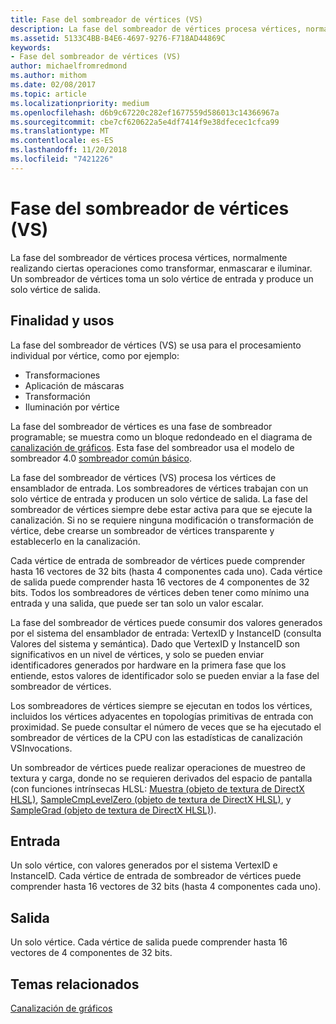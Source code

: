```yaml
---
title: Fase del sombreador de vértices (VS)
description: La fase del sombreador de vértices procesa vértices, normalmente realizando ciertas operaciones como transformar, enmascarar e iluminar. Un sombreador de vértices toma un solo vértice de entrada y produce un solo vértice de salida.
ms.assetid: 5133C4BB-B4E6-4697-9276-F718AD44869C
keywords:
- Fase del sombreador de vértices (VS)
author: michaelfromredmond
ms.author: mithom
ms.date: 02/08/2017
ms.topic: article
ms.localizationpriority: medium
ms.openlocfilehash: d6b9c67220c282ef1677559d586013c14366967a
ms.sourcegitcommit: cbe7cf620622a5e4df7414f9e38dfecec1cfca99
ms.translationtype: MT
ms.contentlocale: es-ES
ms.lasthandoff: 11/20/2018
ms.locfileid: "7421226"
---
```

# <a name="vertex-shader-vs-stage"></a>Fase del sombreador de vértices (VS)


La fase del sombreador de vértices procesa vértices, normalmente realizando ciertas operaciones como transformar, enmascarar e iluminar. Un sombreador de vértices toma un solo vértice de entrada y produce un solo vértice de salida.

## <a name="span-idpurposeandusesspanspan-idpurposeandusesspanspan-idpurposeandusesspanpurpose-and-uses"></a><span id="Purpose_and_uses"></span><span id="purpose_and_uses"></span><span id="PURPOSE_AND_USES"></span>Finalidad y usos


La fase del sombreador de vértices (VS) se usa para el procesamiento individual por vértice, como por ejemplo:

-   Transformaciones
-   Aplicación de máscaras
-   Transformación
-   Iluminación por vértice

La fase del sombreador de vértices es una fase de sombreador programable; se muestra como un bloque redondeado en el diagrama de [canalización de gráficos](graphics-pipeline.md). Esta fase del sombreador usa el modelo de sombreador 4.0 [sombreador común básico](https://msdn.microsoft.com/library/windows/desktop/bb509580).

La fase del sombreador de vértices (VS) procesa los vértices de ensamblador de entrada. Los sombreadores de vértices trabajan con un solo vértice de entrada y producen un solo vértice de salida. La fase del sombreador de vértices siempre debe estar activa para que se ejecute la canalización. Si no se requiere ninguna modificación o transformación de vértice, debe crearse un sombreador de vértices transparente y establecerlo en la canalización.

Cada vértice de entrada de sombreador de vértices puede comprender hasta 16 vectores de 32 bits (hasta 4 componentes cada uno). Cada vértice de salida puede comprender hasta 16 vectores de 4 componentes de 32 bits. Todos los sombreadores de vértices deben tener como mínimo una entrada y una salida, que puede ser tan solo un valor escalar.

La fase del sombreador de vértices puede consumir dos valores generados por el sistema del ensamblador de entrada: VertexID y InstanceID (consulta Valores del sistema y semántica). Dado que VertexID y InstanceID son significativos en un nivel de vértices, y solo se pueden enviar identificadores generados por hardware en la primera fase que los entiende, estos valores de identificador solo se pueden enviar a la fase del sombreador de vértices.

Los sombreadores de vértices siempre se ejecutan en todos los vértices, incluidos los vértices adyacentes en topologías primitivas de entrada con proximidad. Se puede consultar el número de veces que se ha ejecutado el sombreador de vértices de la CPU con las estadísticas de canalización VSInvocations.

Un sombreador de vértices puede realizar operaciones de muestreo de textura y carga, donde no se requieren derivados del espacio de pantalla (con funciones intrínsecas HLSL: [Muestra (objeto de textura de DirectX HLSL)](https://msdn.microsoft.com/library/windows/desktop/bb509695), [SampleCmpLevelZero (objeto de textura de DirectX HLSL)](https://msdn.microsoft.com/library/windows/desktop/bb509697), y [SampleGrad (objeto de textura de DirectX HLSL)](https://msdn.microsoft.com/library/windows/desktop/bb509698)).

## <a name="span-idinputspanspan-idinputspanspan-idinputspaninput"></a><span id="Input"></span><span id="input"></span><span id="INPUT"></span>Entrada


Un solo vértice, con valores generados por el sistema VertexID e InstanceID. Cada vértice de entrada de sombreador de vértices puede comprender hasta 16 vectores de 32 bits (hasta 4 componentes cada uno).

## <a name="span-idoutputspanspan-idoutputspanspan-idoutputspanoutput"></a><span id="Output"></span><span id="output"></span><span id="OUTPUT"></span>Salida


Un solo vértice. Cada vértice de salida puede comprender hasta 16 vectores de 4 componentes de 32 bits.

## <a name="span-idrelated-topicsspanrelated-topics"></a><span id="related-topics"></span>Temas relacionados


[Canalización de gráficos](graphics-pipeline.md)

 

 





